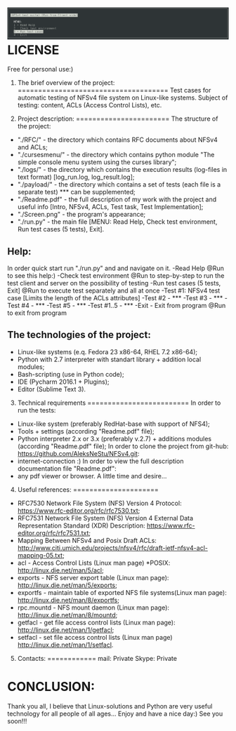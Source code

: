 ![main window of program](https://github.com/AleksNeStu/NFSv4/blob/master/Screen.png)
LICENSE
=======
Free for personal use:)

1. The brief overview of the project:
=====================================
Test cases for automatic testing of NFSv4 file system on Linux-like systems.
Subject of testing: content, ACLs (Access Control Lists), etc.

2. Project description:
=======================
The structure of the project:
- "./RFC/" - the directory which contains RFC documents about NFSv4 and ACLs;
- "./cursesmenu/" - the directory which contains python module "The simple console menu system using the curses library";
- "./logs/" - the directory which contains the execution results (log-files in text format) [log_run.log, log_result.log];
- "./payload/" - the directory which contains a set of tests (each file is a separate test) *** can be supplemented;
- "./Readme.pdf" - the full description of my work with the project and useful info [Intro, NFSv4, ACLs, Test task, Test Implementation];
- "./Screen.png" - the program's appearance;
- "./run.py" - the main file [MENU: Read Help, Check test environment, Run test cases (5 tests), Exit].

Help:
-----
In order quick start run "./run.py" and and navigate on it.
-Read Help @Run to see this help:)
-Check test environment @Run to step-by-step to run the test client and server on the possibility of testing
-Run test cases (5 tests, Exit] @Run to execute test separately and all at once
 -Test #1: NFSv4 test case [Limits the length of the ACLs attributes]
 -Test #2 - ***
 -Test #3 - ***
 -Test #4 - ***
 -Test #5 - ***
 -Test #1..5 - ***
-Exit - Exit from program @Run to exit from program

The technologies of the project:
------------------------------
- Linux-like systems (e.q. Fedora 23 x86-64, RHEL 7.2 x86-64);
- Python with 2.7 interpreter with standart library + addition local modules;
- Bash-scripting (use in Python code);
- IDE (Pycharm 2016.1 + Plugins);
- Editor (Sublime Text 3).

3. Technical requirements
=========================
In order to run the tests:
- Linux-like system (preferably RedHat-base with support of NFS4);
- Tools + settings (according "Readme.pdf" file);
- Python interpreter 2.x or 3.x (preferably v.2.7) + additions modules (according "Readme.pdf" file);
In order to clone the project from git-hub: https://github.com/AleksNeStu/NFSv4.git:
- internet-connection :)
In order to view the full description documentation file "Readme.pdf":
- any pdf viewer or browser.
A little time and desire...

4. Useful references:
=====================
- RFC7530 Network File System (NFS) Version 4 Protocol: https://www.rfc-editor.org/rfc/rfc7530.txt;
- RFC7531 Network File System (NFS) Version 4 External Data Representation Standard (XDR) Description: https://www.rfc-editor.org/rfc/rfc7531.txt;
- Mapping Between NFSv4 and Posix Draft ACLs: http://www.citi.umich.edu/projects/nfsv4/rfc/draft-ietf-nfsv4-acl-mapping-05.txt;
- acl - Access Control Lists (Linux man page) *POSIX: http://linux.die.net/man/5/acl;
- exports - NFS server export table (Linux man page): http://linux.die.net/man/5/exports;
- exportfs - maintain table of exported NFS file systems(Linux man page): http://linux.die.net/man/8/exportfs;
- rpc.mountd - NFS mount daemon (Linux man page): http://linux.die.net/man/8/mountd;
- getfacl - get file access control lists (Linux man page): http://linux.die.net/man/1/getfacl;
- setfacl - set file access control lists (Linux man page)	http://linux.die.net/man/1/setfacl.

5. Contacts:
============
mail: Private
Skype: Private

CONCLUSION:
===========
Thank you all, I believe that Linux-solutions and Python are very useful technology for all people of all ages...
Enjoy and have a nice day:) 
See you soon!!!